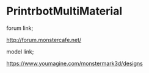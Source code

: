 # PrintrbotMultiMaterial

forum link;

http://forum.monstercafe.net/

model link;

https://www.youmagine.com/monstermark3d/designs


